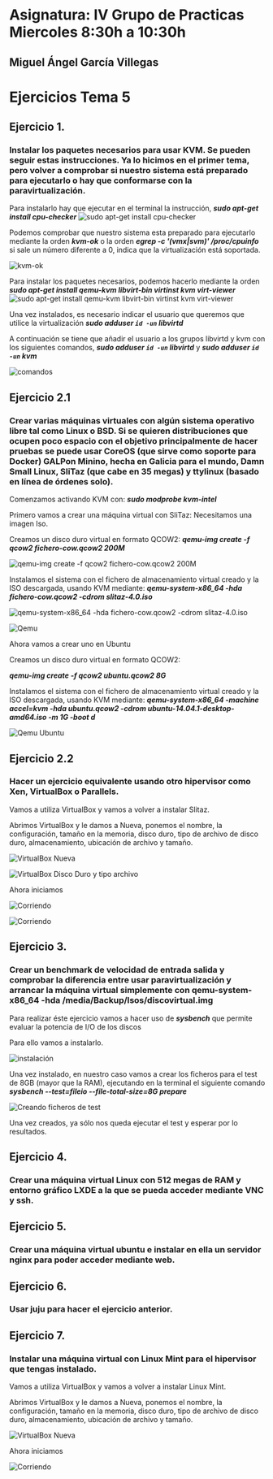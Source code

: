 # Asignatura: IV Grupo de Practicas Miercoles 8:30h a 10:30h
## Miguel Ángel García Villegas

# Ejercicios Tema 5

## Ejercicio 1.
### Instalar los paquetes necesarios para usar KVM. Se pueden seguir estas instrucciones. Ya lo hicimos en el primer tema, pero volver a comprobar si nuestro sistema está preparado para ejecutarlo o hay que conformarse con la paravirtualización.

Para instalarlo hay que ejecutar en el terminal la instrucción, ***sudo apt-get install cpu-checker***
![sudo apt-get install cpu-checker](https://www.dropbox.com/s/j3vplffz19hl3iv/01.1.png?dl=1)

Podemos comprobar que nuestro sistema esta preparado para ejecutarlo mediante la orden ***kvm-ok*** o la orden ***egrep -c '(vmx|svm)' /proc/cpuinfo*** si sale un número diferente a 0, indica que la virtualización está soportada.

![kvm-ok](https://www.dropbox.com/s/dg3jvt3yzftdjow/01.2.png?dl=1)

Para instalar los paquetes necesarios, podemos hacerlo mediante la orden ***sudo apt-get install qemu-kvm libvirt-bin virtinst kvm virt-viewer***
![sudo apt-get install qemu-kvm libvirt-bin virtinst kvm virt-viewer](https://www.dropbox.com/s/7tx0a1hh566szrq/01.3.png?dl=1)

Una vez instalados, es necesario indicar el usuario que queremos que utilice la virtualización ***sudo adduser `id -un` libvirtd***

A continuación se tiene que añadir el usuario a los grupos libvirtd y kvm con los siguientes comandos, ***sudo adduser `id -un` libvirtd*** y  ***sudo adduser `id -un` kvm***

![comandos](https://www.dropbox.com/s/coo1a4szqxl3i2i/01.4.png?dl=1)


## Ejercicio 2.1
### Crear varias máquinas virtuales con algún sistema operativo libre tal como Linux o BSD. Si se quieren distribuciones que ocupen poco espacio con el objetivo principalmente de hacer pruebas se puede usar CoreOS (que sirve como soporte para Docker) GALPon Minino, hecha en Galicia para el mundo, Damn Small Linux, SliTaz (que cabe en 35 megas) y ttylinux (basado en línea de órdenes solo).

Comenzamos activando KVM con: ***sudo modprobe kvm-intel***

Primero vamos a crear una máquina virtual con SliTaz: Necesitamos una imagen Iso.

Creamos un disco duro virtual en formato QCOW2:
***qemu-img create -f qcow2 fichero-cow.qcow2 200M***

![qemu-img create -f qcow2 fichero-cow.qcow2 200M](https://www.dropbox.com/s/9yoeeropfngufw2/2.01.png?dl=1)

Instalamos el sistema con el fichero de almacenamiento virtual creado y la ISO descargada, usando KVM mediante: ***qemu-system-x86_64 -hda fichero-cow.qcow2 -cdrom slitaz-4.0.iso***

![qemu-system-x86_64 -hda fichero-cow.qcow2 -cdrom slitaz-4.0.iso](https://www.dropbox.com/s/nglrj2pqfzj7yai/2.02.png?dl=1)

![Qemu](https://www.dropbox.com/s/gu77jgm66ibccrn/02.3.png?dl=1)

Ahora vamos a crear uno en Ubuntu

Creamos un disco duro virtual en formato QCOW2:

***qemu-img create -f qcow2 ubuntu.qcow2 8G***

Instalamos el sistema con el fichero de almacenamiento virtual creado y la ISO descargada, usando KVM mediante:
***qemu-system-x86_64 -machine accel=kvm -hda ubuntu.qcow2 -cdrom ubuntu-14.04.1-desktop-amd64.iso -m 1G -boot d***

![Qemu Ubuntu](https://www.dropbox.com/s/y7mz9mbmptt9b9v/2.4.png?dl=1)


## Ejercicio 2.2
### Hacer un ejercicio equivalente usando otro hipervisor como Xen, VirtualBox o Parallels.

Vamos a utiliza VirtualBox y vamos a volver a instalar Slitaz.

Abrimos VirtualBox y le damos a Nueva, ponemos el nombre, la configuración, tamaño en la memoria, disco duro, tipo de archivo de disco duro, almacenamiento, ubicación de archivo y tamaño.

![VirtualBox Nueva](https://www.dropbox.com/s/szs3fexm0uqpkqy/3.1.png?dl=1)


![VirtualBox Disco Duro y tipo archivo](https://www.dropbox.com/s/g0522c6j3gzpyeq/3.02.png?dl=1)

Ahora iniciamos

![Corriendo](https://www.dropbox.com/s/nnaujdmwcmjchax/3.3.png?dl=1)

![Corriendo](https://www.dropbox.com/s/mvbwkhsvx3vcqds/3.4.png?dl=1)

## Ejercicio 3.
### Crear un benchmark de velocidad de entrada salida y comprobar la diferencia entre usar paravirtualización y arrancar la máquina virtual simplemente con qemu-system-x86_64 -hda /media/Backup/Isos/discovirtual.img

Para realizar éste ejercicio vamos a hacer uso de ***sysbench*** que permite evaluar la potencia de I/O de los discos

Para ello vamos a instalarlo.

![instalación](https://www.dropbox.com/s/sbee7z2skl0c1j3/03.1.png?dl=1)

Una vez instalado, en nuestro caso vamos a crear los ficheros para el test de 8GB (mayor que la RAM), ejecutando en la terminal el siguiente comando ***sysbench --test=fileio --file-total-size=8G prepare***

![Creando ficheros de test ](https://www.dropbox.com/s/o2yj6pskd8uls2g/03.2.png?dl=1)




Una vez creados, ya sólo nos queda ejecutar el test y esperar por lo resultados.

## Ejercicio 4.
### Crear una máquina virtual Linux con 512 megas de RAM y entorno gráfico LXDE a la que se pueda acceder mediante VNC y ssh.

## Ejercicio 5.
### Crear una máquina virtual ubuntu e instalar en ella un servidor nginx para poder acceder mediante web.

## Ejercicio 6.
### Usar juju para hacer el ejercicio anterior.

## Ejercicio 7.
### Instalar una máquina virtual con Linux Mint para el hipervisor que tengas instalado.

Vamos a utiliza VirtualBox y vamos a volver a instalar Linux Mint.

Abrimos VirtualBox y le damos a Nueva, ponemos el nombre, la configuración, tamaño en la memoria, disco duro, tipo de archivo de disco duro, almacenamiento, ubicación de archivo y tamaño.

![VirtualBox Nueva](https://www.dropbox.com/s/f9a74wjonrsep9i/7.0.png?dl=1)

Ahora iniciamos

![Corriendo](https://www.dropbox.com/s/rtkapkwur0ei0z5/7.1.png?dl=1)

